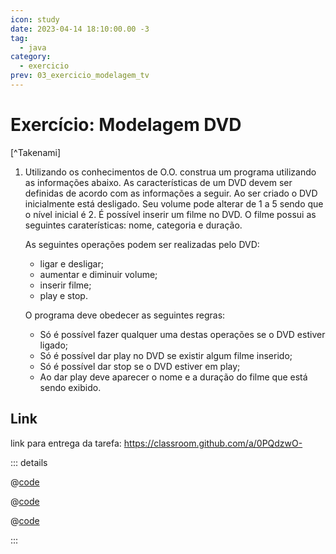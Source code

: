 ```yaml
---
icon: study
date: 2023-04-14 18:10:00.00 -3
tag:
  - java
category:
  - exercicio
prev: 03_exercicio_modelagem_tv
---
```


# Exercício: Modelagem DVD

[^Takenami]


1. Utilizando os conhecimentos de O.O. construa um programa utilizando as informações abaixo. As características de um DVD devem ser definidas de acordo com as informações a seguir. Ao ser criado o DVD inicialmente está desligado. Seu volume pode alterar de 1 a 5 sendo que o nível inicial é 2. É possível inserir um filme no DVD. O filme possui as seguintes caraterísticas: nome, categoria e duração. 

    As seguintes operações podem ser realizadas pelo DVD:
    - ligar e desligar;
    - aumentar e diminuir volume;
    - inserir filme;
    - play e stop.

    O programa deve obedecer as seguintes regras:
    - Só é possível fazer qualquer uma destas operações se o DVD estiver ligado;
    - Só é possível dar play no DVD se existir algum filme inserido;
    - Só é possível dar stop se o DVD estiver em play;
    - Ao dar play deve aparecer o nome e a duração do filme que está sendo exibido.

## Link

link para entrega da tarefa: https://classroom.github.com/a/0PQdzwO-

::: details 

@[code](../code/modelagemDVD/DVD.java)

@[code](../code/modelagemDVD/Filme.java)

@[code](../code/modelagemDVD/Mesa.java)

:::

<!-- @include: ../../bib/bib.md -->